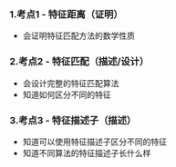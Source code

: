 ### 1.考点1 - 特征距离（证明）

* 会证明特征匹配方法的数学性质

### 2.考点2 - 特征匹配（描述/设计）

* 会设计完整的特征匹配算法
* 知道如何区分不同的特征

### 3.考点3 - 特征描述子（描述）

* 知道可以使用特征描述子区分不同的特征
* 知道不同算法的特征描述子长什么样
